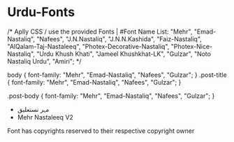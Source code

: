 # Urdu-Fonts
/* Aplly CSS / use the provided Fonts |  #Font Name List: "Mehr", "Emad-Nastaliq", "Nafees", "J.N.Nastaliq", "J.N.N.Kashida", "Faiz-Nastaliq", "AlQalam-Taj-Nastaleeq", "Photex-Decorative-Nastaliq", "Photex-Nice-Nastaliq", "Urdu Khush Khati", "Jameel Khushkhat-LK", "Gulzar", "Noto Nastaliq Urdu", "Amiri";  */


body {
    font-family: "Mehr", "Emad-Nastaliq", "Nafees", "Gulzar";
}
.post-title {
  font-family: "Mehr", "Emad-Nastaliq", "Nafees", "Gulzar";
}

.post-body {
      font-family: "Mehr", "Emad-Nastaliq", "Nafees", "Gulzar";
}

* مہر نستعلیق
* Mehr Nastaleeq V2

Font has copyrights reserved to their respective copyright owner
